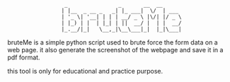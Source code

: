 


                      _                _       __  __      
                     | |__  _ __ _   _| |_ ___|  \/  | ___ 
                     | '_ \| '__| | | | __/ _ \ |\/| |/ _ \
                     | |_) | |  | |_| | ||  __/ |  | |  __/
                     |_.__/|_|   \__,_|\__\___|_|  |_|\___|
 
 bruteMe is a simple python script used to brute force the form data on a web page.
 it also generate the screenshot of the webpage and save it in a pdf format.
 
 
 this tool is only for educational and practice purpose.
 
